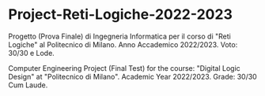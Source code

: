 # Project-Reti-Logiche-2022-2023
Progetto (Prova Finale) di Ingegneria Informatica per il corso di "Reti Logiche" al Politecnico di Milano. 
Anno Accademico 2022/2023. 
Voto: 30/30 e Lode.

Computer Engineering Project (Final Test)  for the course: "Digital Logic Design" at "Politecnico di Milano". 
Academic Year 2022/2023. 
Grade: 30/30 Cum Laude.
